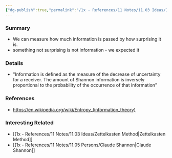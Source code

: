 ```yaml
---
{"dg-publish":true,"permalink":"/1x - References/11 Notes/11.03 Ideas/Information is only information if it is Surprising/","title":"Information is only information if it is Surprising","noteIcon":"","created":"2022-11-05T18:20:25.000+03:00","updated":"2024-02-14T20:18:29.353+03:00"}
---
```



### Summary
- We can measure how much information is passed by how surprising it is.
- something not surprising is not information - we expected it

### Details
- "Information is defined as the measure of the decrease of uncertainty for a receiver. The amount of Shannon information is inversely proportional to the probability of the occurrence of that information"

### References
- https://en.wikipedia.org/wiki/Entropy_(information_theory)

### Interesting Related
- [[1x - References/11 Notes/11.03 Ideas/Zettelkasten Method\|Zettelkasten Method]]
- [[1x - References/11 Notes/11.05 Persons/Claude Shannon\|Claude Shannon]]
